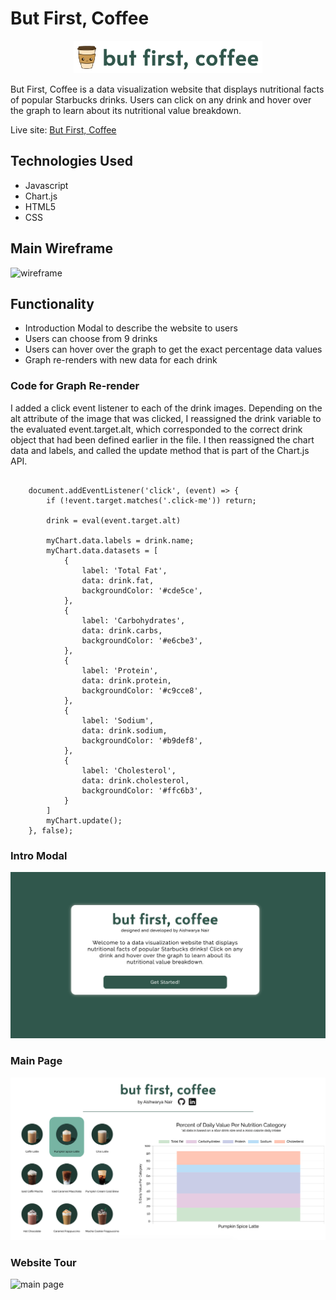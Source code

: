# But First, Coffee

<p align="center">
    <img  src="./images/logo.png" width="60%" alt="logo">
</p>

But First, Coffee is a data visualization website that displays nutritional facts of popular Starbucks drinks. Users can click on any drink and hover over the graph to learn about its nutritional value breakdown.

Live site: [But First, Coffee](https://aishnair22.github.io/but-first-coffee/)

## Technologies Used
* Javascript
* Chart.js
* HTML5
* CSS

## Main Wireframe
<img src="https://user-images.githubusercontent.com/68571386/98456343-58b05f80-2131-11eb-8605-d911a66fbde5.png" alt="wireframe">


## Functionality
* Introduction Modal to describe the website to users
* Users can choose from 9 drinks
* Users can hover over the graph to get the exact percentage data values
* Graph re-renders with new data for each drink

### Code for Graph Re-render
I added a click event listener to each of the drink images. Depending on the alt attribute of the image that was clicked, I reassigned the drink variable to the evaluated event.target.alt, which corresponded to the correct drink object that had been defined earlier in the file. I then reassigned the chart data and labels, and called the update method that is part of the Chart.js API.

<pre><code>
    document.addEventListener('click', (event) => {
        if (!event.target.matches('.click-me')) return; 

        drink = eval(event.target.alt)
        
        myChart.data.labels = drink.name;    
        myChart.data.datasets = [
            {
                label: 'Total Fat',
                data: drink.fat,
                backgroundColor: '#cde5ce',
            },
            {
                label: 'Carbohydrates',
                data: drink.carbs,
                backgroundColor: '#e6cbe3',
            },
            {
                label: 'Protein',
                data: drink.protein,
                backgroundColor: '#c9cce8',
            },
            {
                label: 'Sodium',
                data: drink.sodium,
                backgroundColor: '#b9def8',
            },
            {
                label: 'Cholesterol',
                data: drink.cholesterol,
                backgroundColor: '#ffc6b3',
            }
        ]
        myChart.update();
    }, false);
</code></pre>

### Intro Modal
<img src="./images/intro-modal.png" alt="intro modal">

### Main Page
<img src="./images/main-page.png" alt="main page">

### Website Tour
<img src="./images/main-page.gif" alt="main page">

